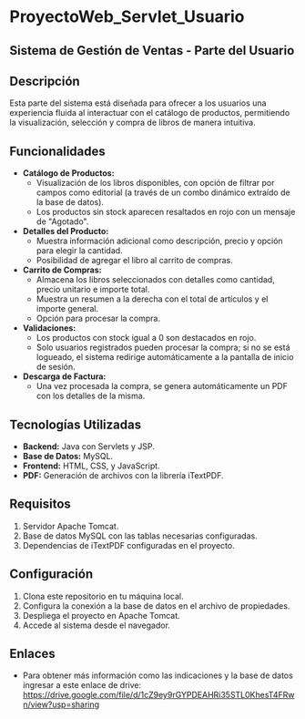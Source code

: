 # ProyectoWeb_Servlet_Usuario

## Sistema de Gestión de Ventas - Parte del Usuario

## Descripción
Esta parte del sistema está diseñada para ofrecer a los usuarios una experiencia fluida al interactuar con el catálogo de productos, permitiendo la visualización, selección y compra de libros de manera intuitiva.

## Funcionalidades
- **Catálogo de Productos:**
  - Visualización de los libros disponibles, con opción de filtrar por campos como editorial (a través de un combo dinámico extraído de la base de datos).
  - Los productos sin stock aparecen resaltados en rojo con un mensaje de "Agotado".
- **Detalles del Producto:**
  - Muestra información adicional como descripción, precio y opción para elegir la cantidad.
  - Posibilidad de agregar el libro al carrito de compras.
- **Carrito de Compras:**
  - Almacena los libros seleccionados con detalles como cantidad, precio unitario e importe total.
  - Muestra un resumen a la derecha con el total de artículos y el importe general.
  - Opción para procesar la compra.
- **Validaciones:**
  - Los productos con stock igual a 0 son destacados en rojo.
  - Solo usuarios registrados pueden procesar la compra; si no se está logueado, el sistema redirige automáticamente a la pantalla de inicio de sesión.
- **Descarga de Factura:**
  - Una vez procesada la compra, se genera automáticamente un PDF con los detalles de la misma.

## Tecnologías Utilizadas
- **Backend:** Java con Servlets y JSP.
- **Base de Datos:** MySQL.
- **Frontend:** HTML, CSS, y JavaScript.
- **PDF:** Generación de archivos con la librería iTextPDF.

## Requisitos
1. Servidor Apache Tomcat.
3. Base de datos MySQL con las tablas necesarias configuradas.
4. Dependencias de iTextPDF configuradas en el proyecto.

## Configuración
1. Clona este repositorio en tu máquina local.
2. Configura la conexión a la base de datos en el archivo de propiedades.
3. Despliega el proyecto en Apache Tomcat.
4. Accede al sistema desde el navegador.

## Enlaces
- Para obtener más información como las indicaciones y la base de datos ingresar a este enlace de drive: https://drive.google.com/file/d/1cZ9ey9rGYPDEAHRi35STL0KhesT4FRwn/view?usp=sharing
